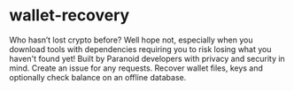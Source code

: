 # wallet-recovery
Who hasn’t lost crypto before? Well hope not, especially when you download tools with dependencies requiring you to risk losing what you haven't found yet! Built by Paranoid developers with privacy and security in mind. Create an issue for any requests. Recover wallet files, keys and optionally check balance on an offline database. 
